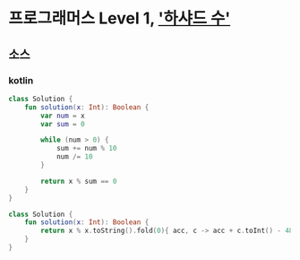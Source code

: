 # 프로그래머스 Level 1, ['하샤드 수'](https://programmers.co.kr/learn/courses/30/lessons/12947)

## 소스

### kotlin

```kotlin
class Solution {
    fun solution(x: Int): Boolean {
        var num = x
        var sum = 0

        while (num > 0) {
            sum += num % 10
            num /= 10
        }

        return x % sum == 0
    }
}
```

```kotlin
class Solution {
    fun solution(x: Int): Boolean {
        return x % x.toString().fold(0){ acc, c -> acc + c.toInt() - 48 } == 0
    }
}
```